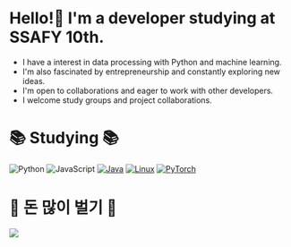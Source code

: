 # Hello!👋 I'm a developer studying at SSAFY 10th.

- I have a interest in data processing with Python and machine learning.
- I'm also fascinated by entrepreneurship and constantly exploring new ideas.
- I'm open to collaborations and eager to work with other developers.
- I welcome study groups and project collaborations.
  
# 📚 Studying 📚

![Python](https://img.shields.io/badge/Python-3776AB?style=flat-square&logo=python&logoColor=white)
![JavaScript](https://img.shields.io/badge/JavaScript-F7DF1E?style=flat-square&logo=javascript&logoColor=black)
[![Java](https://img.shields.io/badge/Java-007396?style=flat-square&logo=java&logoColor=white)](https://www.java.com/)
[![Linux](https://img.shields.io/badge/Linux-FCC624?style=flat-square&logo=linux&logoColor=black)](https://www.linux.org/)
[![PyTorch](https://img.shields.io/badge/PyTorch-EE4C2C?style=flat-square&logo=pytorch&logoColor=white)](https://pytorch.org/)



# 🎯 돈 많이 벌기 🎯

![](https://i.namu.wiki/i/6PcIzQcVdytCYsaLyfBk5rVHSN7tN30CnW6ahagyTxUXN2zwrDfj8Qbn42mLp-XjDCSHAbA_iu6iFqYLB6YvBuCLq1IQUZE1fr-k2HKAoEz00XAlW3JWTKzJYKQGxFzDlAq_alk-VMqFC7GsCGtNKw.webp)


